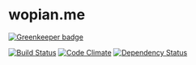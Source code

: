 # wopian.me

[![Greenkeeper badge](https://badges.greenkeeper.io/wopian/wopian.me.svg)](https://greenkeeper.io/)

[![Build Status](https://travis-ci.org/wopian/wopian.me.svg?branch=master)](https://travis-ci.org/wopian/wopian.me)
[![Code Climate](https://codeclimate.com/github/Wopian/wopian.me/badges/gpa.svg)](https://codeclimate.com/github/Wopian/wopian.me)
[![Dependency Status](https://www.versioneye.com/user/projects/56c63c9318b271003b39263e/badge.svg)](https://www.versioneye.com/user/projects/56c63c9318b271003b39263e)
